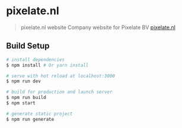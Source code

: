 # pixelate.nl

> pixelate.nl website 
Company website for Pixelate BV
[pixelate.nl](https://pixelate.nl)

## Build Setup

``` bash
# install dependencies
$ npm install # Or yarn install

# serve with hot reload at localhost:3000
$ npm run dev

# build for production and launch server
$ npm run build
$ npm start

# generate static project
$ npm run generate
```

